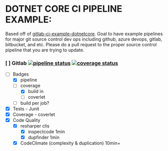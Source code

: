 # DOTNET CORE CI PIPELINE EXAMPLE: 

Based off of [gitlab-ci-example-dotnetcore](https://gitlab.com/tobiaskoch/gitlab-ci-example-dotnetcore). Goal to have example pipelines for major git source control dev ops including github, azure devops, gitlab, bitbucket, and etc. Please do a pull request to the proper source control pipeline that you are trying to update.


### [ ] Gitlab  [![pipeline status](https://gitlab.com/lastlink/dotnet-ci-pipelines/badges/master/pipeline.svg)](https://gitlab.com/lastlink/dotnet-ci-pipelines/commits/master)  [![coverage status](https://gitlab.com/lastlink/dotnet-ci-pipelines/badges/master/coverage.svg)](https://gitlab.com/lastlink/dotnet-ci-pipelines/commits/master)
* [ ] Badges
    * [x] pipeline
    * [ ] coverage
        * [x] build in
        * [ ] coverlet
    * [ ] build per job?
* [x] Tests - Junit
* [x] Coverage - coverlet
* [x] Code Quality
    * [x] resharper clis
        * [x] inspectcode 1min
        * [x] dupfinder 1min
    * [x] CodeClimate (complexity & duplication) 10min+ 